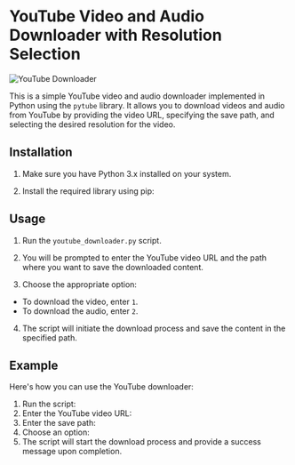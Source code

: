 # YouTube Video and Audio Downloader with Resolution Selection

![YouTube Downloader](youtube_downloader.png)

This is a simple YouTube video and audio downloader implemented in Python using the `pytube` library. It allows you to download videos and audio from YouTube by providing the video URL, specifying the save path, and selecting the desired resolution for the video.

## Installation

1. Make sure you have Python 3.x installed on your system.

2. Install the required library using pip:


## Usage

1. Run the `youtube_downloader.py` script.

2. You will be prompted to enter the YouTube video URL and the path where you want to save the downloaded content.

3. Choose the appropriate option:
- To download the video, enter `1`.
- To download the audio, enter `2`.

4. The script will initiate the download process and save the content in the specified path.

## Example

Here's how you can use the YouTube downloader:

1. Run the script:
2. Enter the YouTube video URL:
3. Enter the save path:
4. Choose an option:
5. The script will start the download process and provide a success message upon completion.
